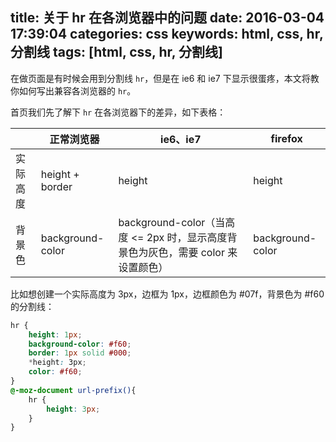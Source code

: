 title: 关于 hr 在各浏览器中的问题
date: 2016-03-04 17:39:04
categories: css
keywords: html, css, hr, 分割线
tags: [html, css, hr, 分割线]
---

在做页面是有时候会用到分割线 `hr`，但是在 ie6 和 ie7 下显示很蛋疼，本文将教你如何写出兼容各浏览器的 `hr`。
<!--more-->

首页我们先了解下 `hr` 在各浏览器下的差异，如下表格：

|  | 正常浏览器 | ie6、ie7 | firefox |
| --- | --- | --- | --- |
| 实际高度 |	height + border | height | height |
| 背景色 | background-color | background-color（当高度 <= 2px 时，显示高度背景色为灰色，需要 color 来设置颜色） | background-color |

比如想创建一个实际高度为 3px，边框为 1px，边框颜色为 #07f，背景色为 #f60 的分割线：

``` scss
hr { 
    height: 1px;
    background-color: #f60;
    border: 1px solid #000;
    *height: 3px;
    color: #f60;
}
@-moz-document url-prefix(){
	hr {
		height: 3px;
	}
}
```